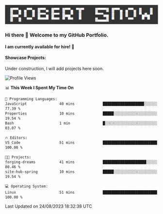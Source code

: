 <img alt="myname" src="assets/name.png" />

### Hi there 👋 Welcome to my GitHub Portfolio.
#### I am currently available for hire!  :briefcase:

#### Showcase Projects:

Under construction, I will add projects here soon.

<!--START_SECTION:waka-->
![Profile Views](http://img.shields.io/badge/Profile%20Views-0-blue)

📊 **This Week I Spent My Time On** 

```text
💬 Programming Languages: 
JavaScript               40 mins             ███████████████████░░░░░░   77.39 % 
Properties               10 mins             █████░░░░░░░░░░░░░░░░░░░░   19.54 % 
Bash                     1 min               █░░░░░░░░░░░░░░░░░░░░░░░░   03.07 % 

🔥 Editors: 
VS Code                  51 mins             █████████████████████████   100.00 % 

🐱‍💻 Projects: 
forging-dreams           41 mins             ████████████████████░░░░░   80.46 % 
site-hub-spring          10 mins             █████░░░░░░░░░░░░░░░░░░░░   19.54 % 

💻 Operating System: 
Linux                    51 mins             █████████████████████████   100.00 % 
```


 Last Updated on 24/08/2023 18:32:38 UTC
<!--END_SECTION:waka-->

<!--
**robjsnow/robjsnow** is a ✨ _special_ ✨ repository because its `README.md` (this file) appears on your GitHub profile.

Here are some ideas to get you started:

- 🔭 I’m currently working on ...
- 🌱 I’m currently learning ...
- 👯 I’m looking to collaborate on ...
- 🤔 I’m looking for help with ...
- 💬 Ask me about ...
- 📫 How to reach me: ...
- 😄 Pronouns: ...
- ⚡ Fun fact: ...
-->
